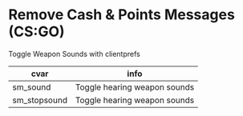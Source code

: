 # Remove Cash & Points Messages (CS:GO)

Toggle Weapon Sounds with clientprefs

|cvar| info|
|--|--|
| sm_sound | Toggle hearing weapon sounds |
| sm_stopsound| Toggle hearing weapon sounds |
